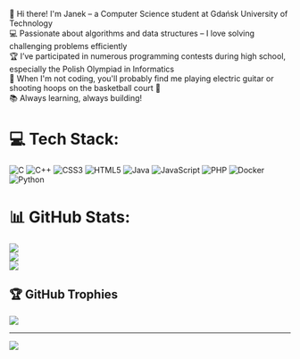 👋 Hi there! I'm Janek – a Computer Science student at Gdańsk University of Technology<br/>
💻 Passionate about algorithms and data structures – I love solving challenging problems efficiently<br/>
🏆 I’ve participated in numerous programming contests during high school, especially the Polish Olympiad in Informatics<br/>
🎸 When I'm not coding, you'll probably find me playing electric guitar or shooting hoops on the basketball court 🏀<br/>
📚 Always learning, always building!


# 💻 Tech Stack:
![C](https://img.shields.io/badge/c-%2300599C.svg?style=for-the-badge&logo=c&logoColor=white) ![C++](https://img.shields.io/badge/c++-%2300599C.svg?style=for-the-badge&logo=c%2B%2B&logoColor=white) ![CSS3](https://img.shields.io/badge/css3-%231572B6.svg?style=for-the-badge&logo=css3&logoColor=white) ![HTML5](https://img.shields.io/badge/html5-%23E34F26.svg?style=for-the-badge&logo=html5&logoColor=white) ![Java](https://img.shields.io/badge/java-%23ED8B00.svg?style=for-the-badge&logo=openjdk&logoColor=white) ![JavaScript](https://img.shields.io/badge/javascript-%23323330.svg?style=for-the-badge&logo=javascript&logoColor=%23F7DF1E) ![PHP](https://img.shields.io/badge/php-%23777BB4.svg?style=for-the-badge&logo=php&logoColor=white) ![Docker](https://img.shields.io/badge/docker-%230db7ed.svg?style=for-the-badge&logo=docker&logoColor=white) ![Python](https://img.shields.io/badge/python-3670A0?style=for-the-badge&logo=python&logoColor=ffdd54)
# 📊 GitHub Stats:
![](https://github-readme-stats.vercel.app/api?username=JanekRudnicki&theme=radical&hide_border=true&include_all_commits=true&count_private=true)<br/>
![](https://nirzak-streak-stats.vercel.app/?user=JanekRudnicki&theme=radical&hide_border=true)<br/>
![](https://github-readme-stats.vercel.app/api/top-langs/?username=JanekRudnicki&theme=radical&hide_border=true&include_all_commits=true&count_private=true&layout=compact)

## 🏆 GitHub Trophies
![](https://github-profile-trophy.vercel.app/?username=JanekRudnicki&theme=radical&no-frame=true&no-bg=false&margin-w=4)

---
[![](https://visitcount.itsvg.in/api?id=JanekRudnicki&icon=0&color=0)](https://visitcount.itsvg.in)

<!-- Proudly created with GPRM ( https://gprm.itsvg.in ) -->
